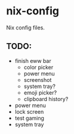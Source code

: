 # nix-config
Nix config files.

## TODO:
- finish eww bar
  - color picker
  - power menu
  - screenshot
  - system tray?
  - emoji picker?
  - clipboard history?
- power menu
- lock screen
- test gaming
- system tray
